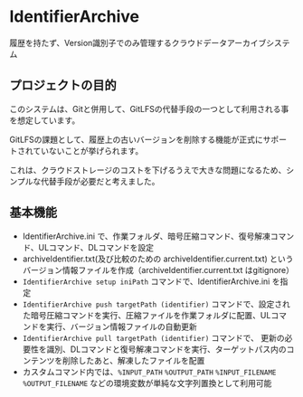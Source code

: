 # IdentifierArchive
履歴を持たず、Version識別子でのみ管理するクラウドデータアーカイブシステム

## プロジェクトの目的
このシステムは、Gitと併用して、GitLFSの代替手段の一つとして利用される事を想定しています。 

GitLFSの課題として、履歴上の古いバージョンを削除する機能が正式にサポートされていないことが挙げられます。 

これは、クラウドストレージのコストを下げるうえで大きな問題になるため、シンプルな代替手段が必要だと考えました。

## 基本機能
- IdentifierArchive.ini で、作業フォルダ、暗号圧縮コマンド、復号解凍コマンド、ULコマンド、DLコマンドを設定
- archiveIdentifier.txt(及び比較のための archiveIdentifier.current.txt) というバージョン情報ファイルを作成（archiveIdentifier.current.txt はgitignore）
- `IdentifierArchive setup iniPath` コマンドで、IdentifierArchive.ini を指定
- `IdentifierArchive push targetPath (identifier)` コマンドで、設定された暗号圧縮コマンドを実行、圧縮ファイルを作業フォルダに配置、ULコマンドを実行、バージョン情報ファイルの自動更新
- `IdentifierArchive pull targetPath (identifier)` コマンドで、 更新の必要性を識別、DLコマンドと復号解凍コマンドを実行、ターゲットパス内のコンテンツを削除したあと、解凍したファイルを配置
- カスタムコマンド内では、`%INPUT_PATH` `%OUTPUT_PATH` `%INPUT_FILENAME` `%OUTPUT_FILENAME` などの環境変数が単純な文字列置換として利用可能
